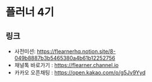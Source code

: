 # 플러너 4기

## 링크
- 사전미션: https://flearnerhq.notion.site/8-049b8887b3b5465380a4b61b12252756
- 채널톡 바로가기 : https://flearner.channel.io
- 카카오 오픈채팅 : https://open.kakao.com/o/g5Jv9Yyd
